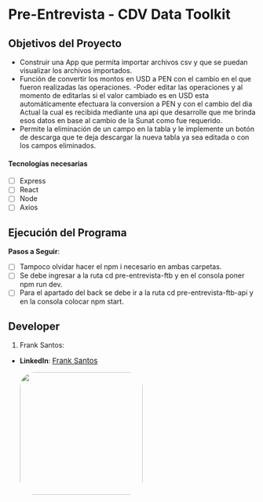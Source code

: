 
# Pre-Entrevista - CDV Data Toolkit

## Objetivos del Proyecto

- Construir una App que permita importar archivos csv y que se puedan visualizar los archivos importados.
- Función de convertir los montos en USD a PEN con el cambio en el que fueron realizadas las operaciones.
-Poder editar las operaciones y al momento de editarlas si el valor cambiado es en USD esta automáticamente efectuara la conversion a PEN y con el cambio del dia Actual la cual es recibida mediante una api que desarrolle que me brinda esos datos en base al cambio de la Sunat como fue requerido.
- Permite la eliminación de un campo en la tabla y le implemente un botón de descarga que te deja descargar la nueva tabla ya sea editada o con los campos eliminados.

#### Tecnologías necesarias

- [ ] Express
- [ ] React
- [ ] Node
- [ ] Axios

## Ejecución del Programa

**Pasos a Seguir**:
- [ ] Tampoco olvidar hacer el npm i necesario en ambas carpetas.
- [ ] Se debe ingresar a la ruta cd pre-entrevista-ftb y en el consola poner npm run dev.
- [ ] Para el apartado del back se debe ir a la ruta cd pre-entrevista-ftb-api y en la consola colocar npm start.

## Developer

1. Frank Santos:

- **LinkedIn**:
<a href="https://www.linkedin.com/in/frank-erick-santos-gonzales-80a84015b/" style="font-size: 15px;">Frank Santos</a>
  <p>
    <img src="https://avatars.githubusercontent.com/u/77626612?s=400&u=a449f2af4deca41360245fea5384331c370ca18c&v=4" style="border-radius: 30px; height: 250px;"/>
  </p>
</div>
<div style="display: flex; flex-direction: column;">
